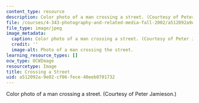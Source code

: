 ```yaml
---
content_type: resource
description: Color photo of a man crossing a street. (Courtesy of Peter Jamieson.)
file: /courses/4-343-photography-and-related-media-fall-2002/a512092a9e02cf06fece40eeb0701732_4-343f02.jpg
file_type: image/jpeg
image_metadata:
  caption: Color photo of a man crossing a street. (Courtesy of Peter Jamieson.)
  credit: ''
  image-alt: Photo of a man crossing the street.
learning_resource_types: []
ocw_type: OCWImage
resourcetype: Image
title: Crossing a Street
uid: a512092a-9e02-cf06-fece-40eeb0701732
---
```

Color photo of a man crossing a street. (Courtesy of Peter Jamieson.)

